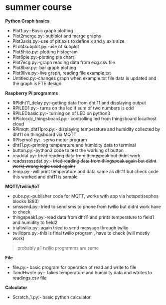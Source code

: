# summer course 

**Python Graph basics**
* Plot1.py:-Basic graph plotting      
* Plot2merge.py:-sublplot and merge graphs 
* Plot3axis.py:-use of plt.axis to define x and y axis size
* PLot4subplot.py:-use of subplot
* Plot5hito.py:-plotting histogram
* Plot6pie.py:-plotting pie chart 
* Plot7ecg.py:-graph reading data from ecg.csv file
* Plot8bar.py:-bar graph plotting
* Plot9live.py:-live graph, reading file example.txt
* Untitled.py:-changes graph when example.txt file data is updated and the graph is FTE design

**Raspberry Pi programms**
* RPIdht11_delay.py:-getting data from dht 11 and displaying output
* RPILED1.py:- turns on the led if sum of two numbers is odd
* RPILEDbasic.py:- turning on of LED on python3
* RPIclocdc_thingsboard.py:- controlling led from thingsboard localhost cloud
* RPImqtt_dht11pro.py:- displaying temperature and humidity collected by dht11 on thingsboard via MQTT
* RPIservo1.py:- servo motor program
* dht11.py:-printing temperature and humidity data to terminal
* button.py:-python3 code to test the working of button
* readdat.py:-~~tried reading data from thingspeak but didnt work~~
* readssssssdat.py:- ~~tried reading data from thingspeak again but didnt work( wrong logic used again)~~
* temp.py:-will print temperature and data same as dht11 but check code this worked and dht11 is sample

**MQTT/twilio/IoT**
* pubs.py:-publisher code for MQTT, works with app via hotspot(sophos blocks 1883)
* smssend.py:-tried to send sms to phone from twilio but didnt work have to check
* thingspeak1.py:-read data from dht11 and prints temperature to field1 and humidity to field2
* trialtwilio.py:-again tried to send message through twilio
* twiliopro.py:-this is final twilio program , have to check (will mostly work)
> probably all twilio programms are same

**File**
* file.py:- basic program for operation of read and write to file
* TandHwrite.py:- takes temperature and humidity data and wtrites to readings.csv file

**Calculator**
* Scratch_1.py:- basic python calculator 
